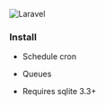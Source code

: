 ![Laravel](https://github.com/ssddanbrown/mailbag/workflows/PHPUnit/badge.svg)

### Install

- Schedule cron
- Queues

- Requires sqlite 3.3+

